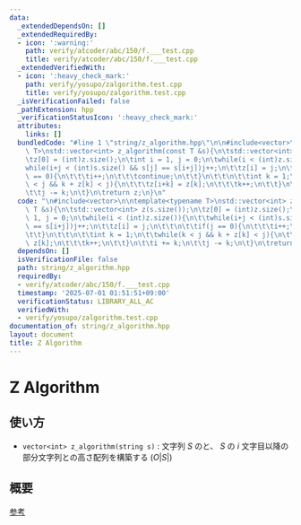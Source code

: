 ```yaml
---
data:
  _extendedDependsOn: []
  _extendedRequiredBy:
  - icon: ':warning:'
    path: verify/atcoder/abc/150/f.___test.cpp
    title: verify/atcoder/abc/150/f.___test.cpp
  _extendedVerifiedWith:
  - icon: ':heavy_check_mark:'
    path: verify/yosupo/zalgorithm.test.cpp
    title: verify/yosupo/zalgorithm.test.cpp
  _isVerificationFailed: false
  _pathExtension: hpp
  _verificationStatusIcon: ':heavy_check_mark:'
  attributes:
    links: []
  bundledCode: "#line 1 \"string/z_algorithm.hpp\"\n\n#include<vector>\n\ntemplate<typename\
    \ T>\nstd::vector<int> z_algorithm(const T &s){\n\tstd::vector<int> z(s.size());\n\
    \tz[0] = (int)z.size();\n\tint i = 1, j = 0;\n\twhile(i < (int)z.size()){\n\t\t\
    while(i+j < (int)s.size() && s[j] == s[i+j])j++;\n\t\tz[i] = j;\n\t\t\n\t\tif(j\
    \ == 0){\n\t\t\ti++;\n\t\t\tcontinue;\n\t\t}\n\t\t\n\t\tint k = 1;\n\t\twhile(k\
    \ < j && k + z[k] < j){\n\t\t\tz[i+k] = z[k];\n\t\t\tk++;\n\t\t}\n\t\ti += k;\n\
    \t\tj -= k;\n\t}\n\treturn z;\n}\n"
  code: "\n#include<vector>\n\ntemplate<typename T>\nstd::vector<int> z_algorithm(const\
    \ T &s){\n\tstd::vector<int> z(s.size());\n\tz[0] = (int)z.size();\n\tint i =\
    \ 1, j = 0;\n\twhile(i < (int)z.size()){\n\t\twhile(i+j < (int)s.size() && s[j]\
    \ == s[i+j])j++;\n\t\tz[i] = j;\n\t\t\n\t\tif(j == 0){\n\t\t\ti++;\n\t\t\tcontinue;\n\
    \t\t}\n\t\t\n\t\tint k = 1;\n\t\twhile(k < j && k + z[k] < j){\n\t\t\tz[i+k] =\
    \ z[k];\n\t\t\tk++;\n\t\t}\n\t\ti += k;\n\t\tj -= k;\n\t}\n\treturn z;\n}\n"
  dependsOn: []
  isVerificationFile: false
  path: string/z_algorithm.hpp
  requiredBy:
  - verify/atcoder/abc/150/f.___test.cpp
  timestamp: '2025-07-01 01:51:51+09:00'
  verificationStatus: LIBRARY_ALL_AC
  verifiedWith:
  - verify/yosupo/zalgorithm.test.cpp
documentation_of: string/z_algorithm.hpp
layout: document
title: Z Algorithm
---
```


# Z Algorithm

## 使い方

- ``vector<int> z_algorithm(string s)`` : 文字列 $S$ のと、 $S$ の $i$ 文字目以降の部分文字列との高さ配列を構築する $(O\lvert S\rvert)$

## 概要

[参考](https://qiita.com/hotman78/items/b8986a23b8fdfe25c9fb#z-algorithm)
